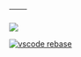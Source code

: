| <img align="center" src="https://github-readme-stats.vercel.app/api?username=btwiuse&show_icons=true&hide_border=true" alt="" /> | <img align="center" src="https://github-readme-stats.vercel.app/api/top-langs/?username=btwiuse&layout=compact&hide_border=true" alt="" /> |
| ----------------------------------------------------------------------------------------------------------------------------------------------- | --------------------------------------------------------------------------------------------------------------------------------------------------------- |

![](https://activity-graph.herokuapp.com/graph?username=btwiuse&theme=react-dark)

[![vscode rebase](https://github.com/btwiuse/vscode/actions/workflows/rebase-upstream.yml/badge.svg)](https://github.com/btwiuse/vscode/actions/workflows/rebase-upstream.yml)
